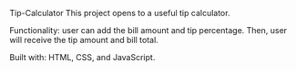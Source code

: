 Tip-Calculator
This project opens to a useful tip calculator.

Functionality: user can add the bill amount and tip percentage. 
Then, user will receive the tip amount and bill total.

Built with: HTML, CSS, and JavaScript.
